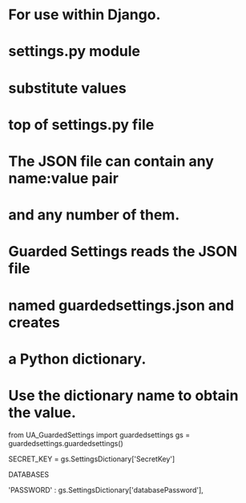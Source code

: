 # For use within Django.
# settings.py module
# substitute values

# top of settings.py file

# The JSON file can contain any name:value pair
# and any number of them.

# Guarded Settings reads the JSON file
# named guardedsettings.json and creates
# a Python dictionary.
# Use the dictionary name to obtain the value.

from UA_GuardedSettings import guardedsettings
gs = guardedsettings.guardedsettings()


SECRET_KEY			= gs.SettingsDictionary['SecretKey']


DATABASES

'PASSWORD'	: gs.SettingsDictionary['databasePassword'],